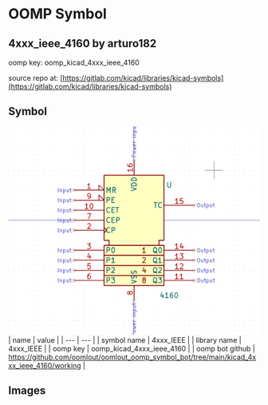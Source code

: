 # OOMP Symbol  
## 4xxx_ieee_4160  by arturo182  
  
oomp key: oomp_kicad_4xxx_ieee_4160  
  
source repo at: [https://gitlab.com/kicad/libraries/kicad-symbols](https://gitlab.com/kicad/libraries/kicad-symbols)  
## Symbol  
  
[![working.png](working_600.png)](working.png)  
| name | value | 
| --- | --- | 
| symbol name | 4xxx_IEEE | 
| library name | 4xxx_IEEE | 
| oomp key | oomp_kicad_4xxx_ieee_4160 | 
| oomp bot github | https://github.com/oomlout/oomlout_oomp_symbol_bot/tree/main/kicad_4xxx_ieee_4160/working | 
## Images  
